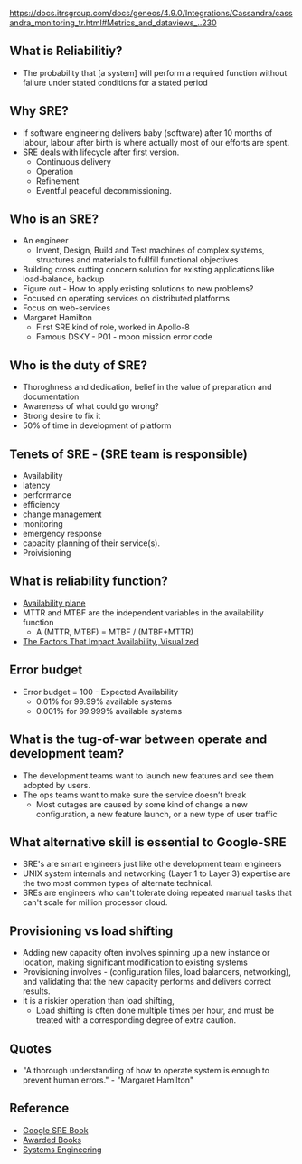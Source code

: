 https://docs.itrsgroup.com/docs/geneos/4.9.0/Integrations/Cassandra/cassandra_monitoring_tr.html#Metrics_and_dataviews_..230

## What is Reliabilitiy?

* The probability that [a system] will perform a required function without failure under stated conditions for a stated period

## Why SRE?

* If software engineering delivers baby (software) after 10 months of labour, labour after birth is where actually most of our efforts are spent.
* SRE deals with lifecycle after first version.
  * Continuous delivery
  * Operation
  * Refinement
  * Eventful peaceful decommissioning.

## Who is an SRE?

* An engineer
  * Invent, Design, Build and Test machines of complex systems, structures and materials to fullfill functional objectives
* Building cross cutting concern solution for existing applications like load-balance, backup
* Figure out - How to apply existing solutions to new problems?
* Focused on operating services on distributed platforms
* Focus on web-services
* Margaret Hamilton
  * First SRE kind of role, worked in Apollo-8
  * Famous DSKY - P01 - moon mission error code

## Who is the duty of SRE?

* Thoroghness and dedication, belief in the value of preparation and documentation
* Awareness of what could go wrong?
* Strong desire to fix it
* 50% of time in development of platform

## Tenets of SRE - (SRE team is responsible)

* Availability
* latency
* performance
* efficiency
* change management
* monitoring
* emergency response
* capacity planning of their service(s).
* Proivisioning

## What is reliability function?

* [Availability plane](https://www.desmos.com/calculator/asc0p9d6me)
* MTTR and MTBF are the independent variables in the availability function
  * A (MTTR, MTBF) = MTBF / (MTBF+MTTR)
* [The Factors That Impact Availability, Visualized](https://orangematter.solarwinds.com/2015/12/21/the-factors-that-impact-availability-visualized/)

## Error budget

* Error budget = 100 -  Expected Availability
  * 0.01% for 99.99% available systems
  * 0.001% for 99.999% available systems

## What is the tug-of-war between operate and development team?

* The development teams want to launch new features and see them adopted by users.
* The ops teams want to make sure the service doesn’t break
  * Most outages are caused by some kind of change a new configuration, a new feature launch, or a new type of user traffic

## What alternative skill is essential to Google-SRE

* SRE's are smart engineers just like othe development team engineers
* UNIX system internals and networking (Layer 1 to Layer 3) expertise are the two most common types of alternate technical.
* SREs are engineers who can't tolerate doing repeated manual tasks that can't scale for million processor cloud.

## Provisioning vs load shifting

* Adding new capacity often involves spinning up a new instance or location, making significant modification to existing systems 
* Provisioning involves - (configuration files, load balancers, networking), and validating that the new capacity performs and delivers correct results. 
* it is a riskier operation than load shifting, 
  * Load shifting is often done multiple times per hour, and must be treated with a corresponding degree of extra caution.


## Quotes

* "A thorough understanding of how to operate system is enough to prevent human errors." - "Margaret Hamilton"


## Reference

* [Google SRE Book](https://sre.google/sre-book/preface/)
* [Awarded Books](https://icdt.osu.edu/cybercanon)
* [Systems Engineering](http://qpr.buaa.edu.cn/__local/2/AA/B8/BB116BBD20312235B2E7F93FAD2_483F18EF_5132FE.pdf)
